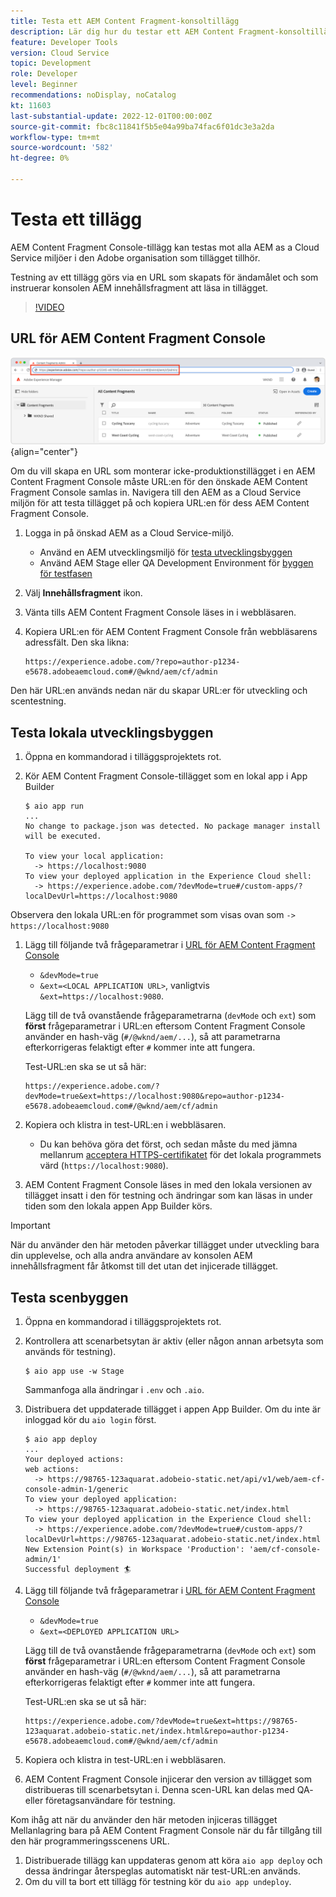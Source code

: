 ```yaml
---
title: Testa ett AEM Content Fragment-konsoltillägg
description: Lär dig hur du testar ett AEM Content Fragment-konsoltillägg innan du distribuerar till produktion.
feature: Developer Tools
version: Cloud Service
topic: Development
role: Developer
level: Beginner
recommendations: noDisplay, noCatalog
kt: 11603
last-substantial-update: 2022-12-01T00:00:00Z
source-git-commit: fbc8c11841f5b5e04a99ba74fac6f01dc3e3a2da
workflow-type: tm+mt
source-wordcount: '582'
ht-degree: 0%

---
```



# Testa ett tillägg

AEM Content Fragment Console-tillägg kan testas mot alla AEM as a Cloud Service miljöer i den Adobe organisation som tillägget tillhör.

Testning av ett tillägg görs via en URL som skapats för ändamålet och som instruerar konsolen AEM innehållsfragment att läsa in tillägget.

>[!VIDEO](https://video.tv.adobe.com/v/3412877/?quality=12&learn=on)

## URL för AEM Content Fragment Console

![URL för AEM Content Fragment Console](./assets/test/content-fragment-console-url.png){align="center"}

Om du vill skapa en URL som monterar icke-produktionstillägget i en AEM Content Fragment Console måste URL:en för den önskade AEM Content Fragment Console samlas in. Navigera till den AEM as a Cloud Service miljön för att testa tillägget på och kopiera URL:en för dess AEM Content Fragment Console.

1. Logga in på önskad AEM as a Cloud Service-miljö.

   + Använd en AEM utvecklingsmiljö för [testa utvecklingsbyggen](#testing-development-builds)
   + Använd AEM Stage eller QA Development Environment för [byggen för testfasen](#testing-stage-builds)

1. Välj __Innehållsfragment__ ikon.
1. Vänta tills AEM Content Fragment Console läses in i webbläsaren.
1. Kopiera URL:en för AEM Content Fragment Console från webbläsarens adressfält. Den ska likna:

   ```
   https://experience.adobe.com/?repo=author-p1234-e5678.adobeaemcloud.com#/@wknd/aem/cf/admin
   ```

Den här URL:en används nedan när du skapar URL:er för utveckling och scentestning.

## Testa lokala utvecklingsbyggen

1. Öppna en kommandorad i tilläggsprojektets rot.
1. Kör AEM Content Fragment Console-tillägget som en lokal app i App Builder

   ```shell
   $ aio app run
   ...
   No change to package.json was detected. No package manager install will be executed.
   
   To view your local application:
     -> https://localhost:9080
   To view your deployed application in the Experience Cloud shell:
     -> https://experience.adobe.com/?devMode=true#/custom-apps/?localDevUrl=https://localhost:9080
   ```

Observera den lokala URL:en för programmet som visas ovan som `-> https://localhost:9080`

1. Lägg till följande två frågeparametrar i [URL för AEM Content Fragment Console](#aem-content-fragment-console-url)
   + `&devMode=true`
   + `&ext=<LOCAL APPLICATION URL>`, vanligtvis `&ext=https://localhost:9080`.

   Lägg till de två ovanstående frågeparametrarna (`devMode` och `ext`) som __först__ frågeparametrar i URL:en eftersom Content Fragment Console använder en hash-väg (`#/@wknd/aem/...`), så att parametrarna efterkorrigeras felaktigt efter `#` kommer inte att fungera.

   Test-URL:en ska se ut så här:

   ```
   https://experience.adobe.com/?devMode=true&ext=https://localhost:9080&repo=author-p1234-e5678.adobeaemcloud.com#/@wknd/aem/cf/admin
   ```

1. Kopiera och klistra in test-URL:en i webbläsaren.

   + Du kan behöva göra det först, och sedan måste du med jämna mellanrum [acceptera HTTPS-certifikatet](https://developer.adobe.com/uix/docs/services/aem-cf-console-admin/extension-development/#accepting-the-certificate-first-time-users) för det lokala programmets värd (`https://localhost:9080`).

1. AEM Content Fragment Console läses in med den lokala versionen av tillägget insatt i den för testning och ändringar som kan läsas in under tiden som den lokala appen App Builder körs.

>[!IMPORTANT]
>
>När du använder den här metoden påverkar tillägget under utveckling bara din upplevelse, och alla andra användare av konsolen AEM innehållsfragment får åtkomst till det utan det injicerade tillägget.


## Testa scenbyggen

1. Öppna en kommandorad i tilläggsprojektets rot.
1. Kontrollera att scenarbetsytan är aktiv (eller någon annan arbetsyta som används för testning).

   ```shell
   $ aio app use -w Stage
   ```
   Sammanfoga alla ändringar i `.env` och `.aio`.
1. Distribuera det uppdaterade tillägget i appen App Builder. Om du inte är inloggad kör du `aio login` först.

   ```shell
   $ aio app deploy
   ...
   Your deployed actions:
   web actions:
     -> https://98765-123aquarat.adobeio-static.net/api/v1/web/aem-cf-console-admin-1/generic 
   To view your deployed application:
     -> https://98765-123aquarat.adobeio-static.net/index.html
   To view your deployed application in the Experience Cloud shell:
     -> https://experience.adobe.com/?devMode=true#/custom-apps/?localDevUrl=https://98765-123aquarat.adobeio-static.net/index.html
   New Extension Point(s) in Workspace 'Production': 'aem/cf-console-admin/1'
   Successful deployment 🏄
   ```

1. Lägg till följande två frågeparametrar i [URL för AEM Content Fragment Console](#aem-content-fragment-console-url)
   + `&devMode=true`
   + `&ext=<DEPLOYED APPLICATION URL>`

   Lägg till de två ovanstående frågeparametrarna (`devMode` och `ext`) som __först__ frågeparametrar i URL:en eftersom Content Fragment Console använder en hash-väg (`#/@wknd/aem/...`), så att parametrarna efterkorrigeras felaktigt efter `#` kommer inte att fungera.

   Test-URL:en ska se ut så här:

   ```
   https://experience.adobe.com/?devMode=true&ext=https://98765-123aquarat.adobeio-static.net/index.html&repo=author-p1234-e5678.adobeaemcloud.com#/@wknd/aem/cf/admin
   ```

1. Kopiera och klistra in test-URL:en i webbläsaren.
1. AEM Content Fragment Console injicerar den version av tillägget som distribueras till scenarbetsytan i. Denna scen-URL kan delas med QA- eller företagsanvändare för testning.

Kom ihåg att när du använder den här metoden injiceras tillägget Mellanlagring bara på AEM Content Fragment Console när du får tillgång till den här programmeringsscenens URL.

1. Distribuerade tillägg kan uppdateras genom att köra `aio app deploy` och dessa ändringar återspeglas automatiskt när test-URL:en används.
1. Om du vill ta bort ett tillägg för testning kör du `aio app undeploy`.



